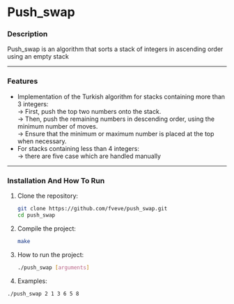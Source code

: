 # **Push_swap**

### **Description**  
Push_swap is an algorithm that sorts a stack of integers in ascending order using an empty stack

---

### **Features**  
- Implementation of the Turkish algorithm for stacks containing more than 3 integers:
  <br>-> First, push the top two numbers onto the stack.
  <br>-> Then, push the remaining numbers in descending order, using the minimum number of moves. 
 <br> -> Ensure that the minimum or maximum number is placed at the top when necessary.
-  For stacks containing less than 4 integers:
 <br> -> there are five case which are handled manually

---

### **Installation And How To Run**  

1. Clone the repository:
   ```bash
   git clone https://github.com/fveve/push_swap.git
   cd push_swap

2. Compile the project:
   ```bash
   make

3. How to run the project:
   ```bash
   ./push_swap [arguments]
4. Examples:
  ```bash
  ./push_swap 2 1 3 6 5 8     
